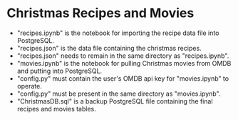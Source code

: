 # Christmas Recipes and Movies <br>

* "recipes.ipynb" is the notebook for importing the recipe data file into PostgreSQL.
* "recipes.json" is the data file containing the christmas recipes.
* "recipes.json" needs to remain in the same directory as "recipes.ipynb".
* "movies.ipynb" is the notebook for pulling Christmas movies from OMDB and putting into PostgreSQL.
* "config.py" must contain the user's OMDB api key for "movies.ipynb" to operate.
* "config.py" must be present in the same directory as "movies.ipynb".
* "ChristmasDB.sql" is a backup PostgreSQL file containing the final recipes and movies tables.
